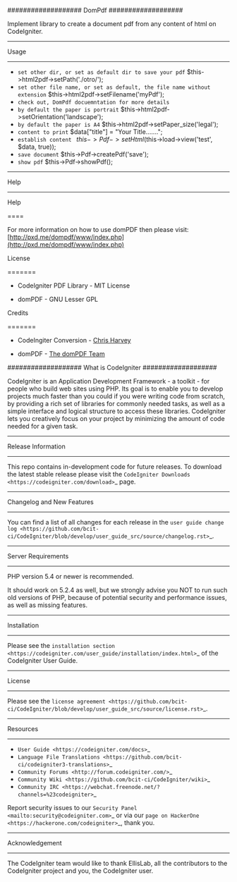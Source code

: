 ###################
DomPdf
###################

Implement library to create a document pdf from any content of html on CodeIgniter.

*********
Usage
*********

-  `set other dir, or set as default dir to save your pdf`
$this->html2pdf->setPath('./otro/');
-  `set other file name, or set as default, the file name without extension`
$this->html2pdf->setFilename('myPdf');
-  `check out, DomPdf docuemntation for more details `
-  `by default the paper is portrait`
$this->html2pdf->setOrientation('landscape');
-  `by default the paper is A4`
$this->html2pdf->setPaper_size('legal');
-  `content to print`
$data["title"] = "Your Title.......";
-  `establish content `
$this->Pdf->setHtml($this->load->view('test', $data, true));
-  `save document`
$this->Pdf->createPdf('save');
-  `show pdf`
$this->Pdf->showPdf();

*********
Help
*********

Help

====

For more information on how to use domPDF then please visit: [http://pxd.me/dompdf/www/index.php](http://pxd.me/dompdf/www/index.php)



License

=======

* CodeIgniter PDF Library - MIT License

* domPDF - GNU Lesser GPL


Credits

=======

* CodeIngiter Conversion - [Chris Harvey](http://www.chrisnharvey.com)

* domPDF - [The domPDF Team](http://pxd.me/dompdf/www/index.php)


###################
What is CodeIgniter
###################

CodeIgniter is an Application Development Framework - a toolkit - for people
who build web sites using PHP. Its goal is to enable you to develop projects
much faster than you could if you were writing code from scratch, by providing
a rich set of libraries for commonly needed tasks, as well as a simple
interface and logical structure to access these libraries. CodeIgniter lets
you creatively focus on your project by minimizing the amount of code needed
for a given task.

*******************
Release Information
*******************

This repo contains in-development code for future releases. To download the
latest stable release please visit the `CodeIgniter Downloads
<https://codeigniter.com/download>`_ page.

**************************
Changelog and New Features
**************************

You can find a list of all changes for each release in the `user
guide change log <https://github.com/bcit-ci/CodeIgniter/blob/develop/user_guide_src/source/changelog.rst>`_.

*******************
Server Requirements
*******************

PHP version 5.4 or newer is recommended.

It should work on 5.2.4 as well, but we strongly advise you NOT to run
such old versions of PHP, because of potential security and performance
issues, as well as missing features.

************
Installation
************

Please see the `installation section <https://codeigniter.com/user_guide/installation/index.html>`_
of the CodeIgniter User Guide.

*******
License
*******

Please see the `license
agreement <https://github.com/bcit-ci/CodeIgniter/blob/develop/user_guide_src/source/license.rst>`_.

*********
Resources
*********

-  `User Guide <https://codeigniter.com/docs>`_
-  `Language File Translations <https://github.com/bcit-ci/codeigniter3-translations>`_
-  `Community Forums <http://forum.codeigniter.com/>`_
-  `Community Wiki <https://github.com/bcit-ci/CodeIgniter/wiki>`_
-  `Community IRC <https://webchat.freenode.net/?channels=%23codeigniter>`_

Report security issues to our `Security Panel <mailto:security@codeigniter.com>`_
or via our `page on HackerOne <https://hackerone.com/codeigniter>`_, thank you.

***************
Acknowledgement
***************

The CodeIgniter team would like to thank EllisLab, all the
contributors to the CodeIgniter project and you, the CodeIgniter user.
